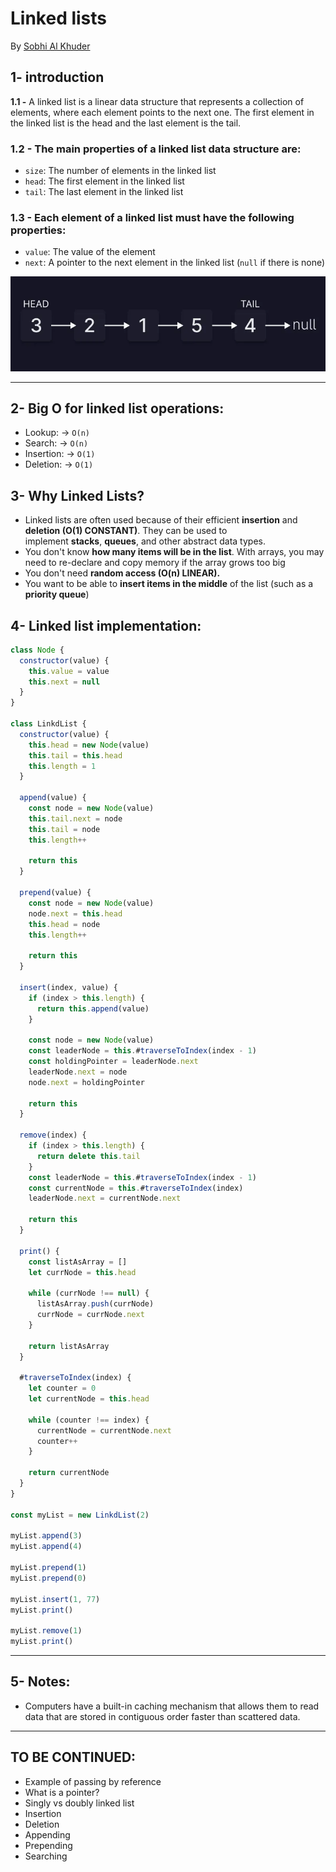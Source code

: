 # Linked lists

By [Sobhi Al Khuder](https://github.com/Sob7i?tab=repositories)

## 1- introduction

**1.1 -** A linked list is a linear data structure that represents a collection of elements, where each element points to the next one. The first element in the linked list is the head and the last element is the tail.

### **1.2** - **The main properties of a linked list data structure are:**

- `size`: The number of elements in the linked list
- `head`: The first element in the linked list
- `tail`: The last element in the linked list

### **1.3** - **Each element of a linked list must have the following properties:**

- `value`: The value of the element
- `next`: A pointer to the next element in the linked list (`null` if there is none)

![linked-list](./linked-list.png)

---
## 2- Big O for **linked list** operations:

- Lookup: → `O(n)`
- Search:  → `O(n)`
- Insertion:  → `O(1)`
- Deletion:  → `O(1)`

## 3- Why Linked Lists?

- Linked lists are often used because of their efficient **insertion** and **deletion (O(1) CONSTANT)**. They can be used to implement **stacks**, **queues**, and other abstract data types.
- You don't know **how many items will be in the list**. With arrays, you may need to re-declare and copy memory if the array grows too big
- You don't need **random access (O(n) LINEAR).**
- You want to be able to **insert items in the middle** of the list (such as a **priority queue**)

## 4- Linked list implementation:

```jsx
class Node {
  constructor(value) {
    this.value = value
    this.next = null
  }
}

class LinkdList {
  constructor(value) {
    this.head = new Node(value)
    this.tail = this.head
    this.length = 1
  }

  append(value) {
    const node = new Node(value)
    this.tail.next = node
    this.tail = node
    this.length++

    return this
  }

  prepend(value) {
    const node = new Node(value)
    node.next = this.head
    this.head = node
    this.length++

    return this
  }

  insert(index, value) {
    if (index > this.length) {
      return this.append(value)
    }

    const node = new Node(value)
    const leaderNode = this.#traverseToIndex(index - 1)
    const holdingPointer = leaderNode.next
    leaderNode.next = node
    node.next = holdingPointer

    return this
  }

  remove(index) {
    if (index > this.length) {
      return delete this.tail
    }
    const leaderNode = this.#traverseToIndex(index - 1)
    const currentNode = this.#traverseToIndex(index)
    leaderNode.next = currentNode.next

    return this
  }

  print() {
    const listAsArray = []
    let currNode = this.head

    while (currNode !== null) {
      listAsArray.push(currNode)
      currNode = currNode.next
    }

    return listAsArray
  }
  
  #traverseToIndex(index) {
    let counter = 0
    let currentNode = this.head

    while (counter !== index) {
      currentNode = currentNode.next
      counter++
    }

    return currentNode
  }
}

const myList = new LinkdList(2)

myList.append(3)
myList.append(4)

myList.prepend(1)
myList.prepend(0)

myList.insert(1, 77)
myList.print()

myList.remove(1)
myList.print()
```
---
## 5- Notes:

- Computers have a built-in caching mechanism that allows them to read data that are stored in contiguous order faster than scattered data.
---
## TO BE CONTINUED:
- Example of passing by reference
- What is a pointer?
- Singly vs doubly linked list
- Insertion
- Deletion
- Appending
- Prepending
- Searching
